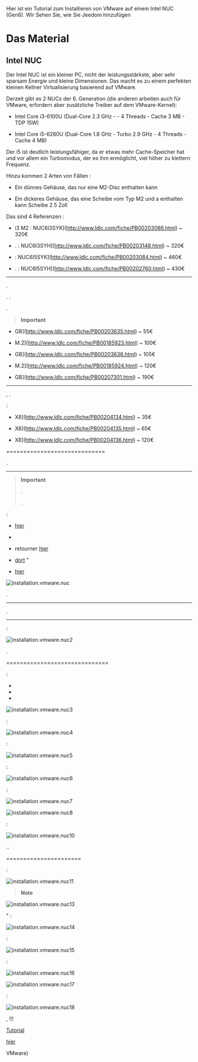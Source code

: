 Hier ist ein Tutorial zum Installieren von VMware auf einem Intel NUC (Gen6). Wir
Sehen Sie, wie Sie Jeedom hinzufügen

Das Material 
===========

Intel NUC 
---------

Der Intel NUC ist ein kleiner PC, nicht der leistungsstärkste, aber sehr sparsam
Energie und kleine Dimensionen. Das macht es zu einem perfekten kleinen Kellner
Virtualisierung basierend auf VMware.

Derzeit gibt es 2 NUCs der 6. Generation (die anderen arbeiten
auch für VMware, erfordern aber zusätzliche Treiber auf dem
VMware-Kernel):

-   Intel Core i3-6100U (Dual-Core 2.3 GHz - - 4 Threads - Cache 3 MB -
    TDP 15W)

-   Intel Core i5-6260U (Dual-Core 1.8 GHz - Turbo 2.9 GHz - 4 Threads -
    Cache 4 MB)

Der i5 ist deutlich leistungsfähiger, da er etwas mehr Cache-Speicher hat
und vor allem ein Turbomodus, der es ihm ermöglicht, viel höher zu klettern
Frequenz.

Hinzu kommen 2 Arten von Fällen :

-   Ein dünnes Gehäuse, das nur eine M2-Disc enthalten kann

-   Ein dickeres Gehäuse, das eine Scheibe vom Typ M2 und a enthalten kann
    Scheibe 2.5 Zoll

Das sind 4 Referenzen :

-   i3 M2 : 
    NUC6I3SYK](http://www.ldlc.com/fiche/PB00203086.html) \~ 320€

-   . : 
    NUC6I3SYH](http://www.ldlc.com/fiche/PB00203148.html) \~ 320€

-    : 
    NUC6I5SYK](http://www.ldlc.com/fiche/PB00203084.html) \~ 460€

-   . : 
    NUC6I5SYH](http://www.ldlc.com/fiche/PB00202760.html) \~ 430€

 
---

. 

.
. 

.

> **Important**
>
> 
> 

-   
    GB](http://www.ldlc.com/fiche/PB00203635.html) \~ 55€

-   
    M.2](http://www.ldlc.com/fiche/PB00185923.html) \~ 100€

-   
    GB](http://www.ldlc.com/fiche/PB00203636.html) \~ 105€

-   
    M.2](http://www.ldlc.com/fiche/PB00185924.html) \~ 120€

-   
    GB](http://www.ldlc.com/fiche/PB00207301.html) \~ 190€

 
-------



,
. 

 :

-   
    X8](http://www.ldlc.com/fiche/PB00204134.html) \~ 35€

-   
    X8](http://www.ldlc.com/fiche/PB00204135.html) \~ 65€

-   
    X8](http://www.ldlc.com/fiche/PB00204136.html) \~ 120€

 
=============================


.

 
------------------------

> **Important**
>
> .
> 
> [](https://kb.vmware.com/selfservice/microsites/search.do?language=en_US&cmd=displayKC&externalId=2147650). 


:

-   
    [hier](https://my.vmware.com/en/web/vmware/evalcenter?p=free-esxi6)
    

-   

-   retourner
    [hier](https://my.vmware.com/en/web/vmware/evalcenter?p=free-esxi6)
    
    

-   
    [dort](https://my.vmware.com/fr/web/vmware/details?productId=491&downloadGroup=ESXI60U2)
    "

-   
    [hier](https://my.vmware.com/en/web/vmware/evalcenter?p=free-esxi6)
    
    

![installation.vmware.nuc](images/installation.vmware.nuc.PNG)


.

 
-----------------------


[](http://rufus.akeo.ie/downloads/rufus-2.9.exe). 


 
--------------------------------

 :

![installation.vmware.nuc2](images/installation.vmware.nuc2.PNG)

.

 
==============================

 :

-   

-   

-   

![installation.vmware.nuc3](images/installation.vmware.nuc3.jpg)

 :

![installation.vmware.nuc4](images/installation.vmware.nuc4.jpg)

 :

![installation.vmware.nuc5](images/installation.vmware.nuc5.jpg)

 :

![installation.vmware.nuc6](images/installation.vmware.nuc6.jpg)




:

![installation.vmware.nuc7](images/installation.vmware.nuc7.jpg)




![installation.vmware.nuc8](images/installation.vmware.nuc8.jpg)

 :

![installation.vmware.nuc10](images/installation.vmware.nuc10.jpg)


..

 
======================




 :

![installation.vmware.nuc11](images/installation.vmware.nuc11.jpg)

> **Note**
>
> 
> 




![installation.vmware.nuc13](images/installation.vmware.nuc13.jpg)

" :

![installation.vmware.nuc14](images/installation.vmware.nuc14.jpg)


 :

![installation.vmware.nuc15](images/installation.vmware.nuc15.jpg)

 :

![installation.vmware.nuc16](images/installation.vmware.nuc16.jpg)




![installation.vmware.nuc17](images/installation.vmware.nuc17.jpg)

 :

![installation.vmware.nuc18](images/installation.vmware.nuc18.jpg)

 ,
 !!!


[Tutorial](https://doc.jeedom.com/de_DE/howto/doc-howto-vmware.creer_une_vm.html)

[hier](https://doc.jeedom.com/de_DE/howto/doc-howto-vmware.trucs_et_astuces.html)

VMware)
